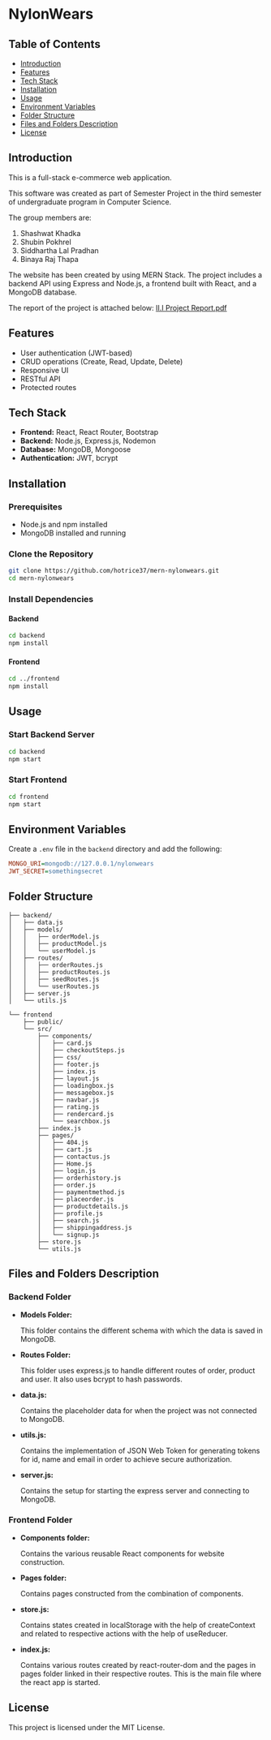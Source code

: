# NylonWears

## Table of Contents
- [Introduction](#introduction)
- [Features](#features)
- [Tech Stack](#tech-stack)
- [Installation](#installation)
- [Usage](#usage)
- [Environment Variables](#environment-variables)
- [Folder Structure](#folder-structure)
- [Files and Folders Description](#files-and-folders-description)
- [License](#license)

## Introduction
This is a full-stack e-commerce web application.

This software was created as part of Semester Project in the third semester of undergraduate program in Computer Science.

The group members are:
1. Shashwat Khadka
2. Shubin Pokhrel
3. Siddhartha Lal Pradhan
4. Binaya Raj Thapa

The website has been created by using MERN Stack. The project includes a backend API using Express and Node.js, a frontend built with React, and a MongoDB database.

The report of the project is attached below:
[II.I Project Report.pdf](https://github.com/user-attachments/files/19037758/II.I.Project.Report.pdf)

## Features
- User authentication (JWT-based)
- CRUD operations (Create, Read, Update, Delete)
- Responsive UI
- RESTful API
- Protected routes

## Tech Stack
- **Frontend:** React, React Router, Bootstrap
- **Backend:** Node.js, Express.js, Nodemon
- **Database:** MongoDB, Mongoose
- **Authentication:** JWT, bcrypt


## Installation
### Prerequisites
- Node.js and npm installed
- MongoDB installed and running

### Clone the Repository
```bash
git clone https://github.com/hotrice37/mern-nylonwears.git
cd mern-nylonwears
```

### Install Dependencies
#### Backend
```bash
cd backend
npm install
```

#### Frontend
```bash
cd ../frontend
npm install
```

## Usage
### Start Backend Server
```bash
cd backend
npm start
```

### Start Frontend
```bash
cd frontend
npm start
```

## Environment Variables
Create a `.env` file in the `backend` directory and add the following:
```ini
MONGO_URI=mongodb://127.0.0.1/nylonwears
JWT_SECRET=somethingsecret
```

## Folder Structure

```
├── backend/
│   ├── data.js
│   ├── models/
│   │   ├── orderModel.js
│   │   ├── productModel.js
│   │   └── userModel.js
│   ├── routes/
│   │   ├── orderRoutes.js
│   │   ├── productRoutes.js
│   │   ├── seedRoutes.js
│   │   └── userRoutes.js
│   ├── server.js
│   └── utils.js

└── frontend
    ├── public/
    └── src/
        ├── components/
        │   ├── card.js
        │   ├── checkoutSteps.js
        │   ├── css/
        │   ├── footer.js
        │   ├── index.js
        │   ├── layout.js
        │   ├── loadingbox.js
        │   ├── messagebox.js
        │   ├── navbar.js
        │   ├── rating.js
        │   ├── rendercard.js
        │   └── searchbox.js
        ├── index.js
        ├── pages/
        │   ├── 404.js
        │   ├── cart.js
        │   ├── contactus.js
        │   ├── Home.js
        │   ├── login.js
        │   ├── orderhistory.js
        │   ├── order.js
        │   ├── paymentmethod.js
        │   ├── placeorder.js
        │   ├── productdetails.js
        │   ├── profile.js
        │   ├── search.js
        │   ├── shippingaddress.js
        │   └── signup.js
        ├── store.js
        └── utils.js
```

## Files and Folders Description

### Backend Folder

- **Models Folder:**

  This folder contains the different schema with which the data is saved in MongoDB.

- **Routes Folder:**

  This folder uses express.js to handle different routes of order, product and user. It also uses bcrypt to hash passwords.

- **data.js:**

  Contains the placeholder data for when the project was not connected to MongoDB.

- **utils.js:**

  Contains the implementation of JSON Web Token for generating tokens for id, name and email in order to achieve secure authorization.

- **server.js:**

  Contains the setup for starting the express server and connecting to MongoDB.

### Frontend Folder

- **Components folder:**

  Contains the various reusable React components for website construction.

- **Pages folder:**

  Contains pages constructed from the combination of components.

- **store.js:**

  Contains states created in localStorage with the help of createContext and related to respective actions with the help of useReducer.

- **index.js:**

  Contains various routes created by react-router-dom and the pages in pages folder linked in their respective routes. This is the main file where the react app is started.

## License
This project is licensed under the MIT License.


